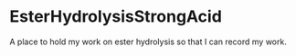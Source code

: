 # EsterHydrolysisStrongAcid
A place to hold my work on ester hydrolysis so that I can record my work.
